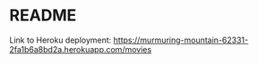 # README

Link to Heroku deployment: https://murmuring-mountain-62331-2fa1b6a8bd2a.herokuapp.com/movies

